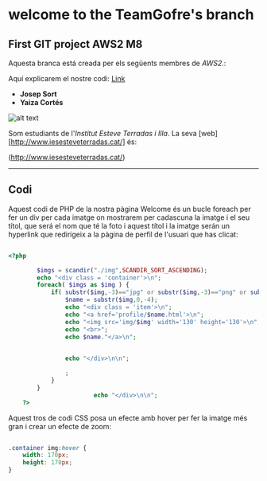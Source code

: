 # welcome to the TeamGofre's branch

## First GIT project AWS2 M8

Aquesta branca está creada per els següents membres de *AWS2*.: 

Aquí explicarem el nostre codi: [Link](codi)

* **Josep Sort**
* **Yaiza Cortés**


![alt text][logo]

[logo]: https://pbs.twimg.com/profile_images/478903857653620737/aNqCiRN7_400x400.jpeg "Logo del Esteve Terrades"



Som estudiants de l'*Institut Esteve Terradas i Illa*. 
La seva [web][http://www.iesesteveterradas.cat/] és:

(http://www.iesesteveterradas.cat/)

*** 

## Codi

Aquest codi de PHP de la nostra pàgina Welcome és un bucle foreach per fer un div per cada imatge on mostrarem per cadascuna la imatge i el seu títol, que será el nom que té la foto i aquest títol i la imatge serán un hyperlink que redirigeix a la pàgina de perfil de l'usuari que has clicat:

```php 

<?php 

		$imgs = scandir("./img",SCANDIR_SORT_ASCENDING);
		echo "<div class = 'container'>\n";
		foreach( $imgs as $img ) {	
			if( substr($img,-3)=="jpg" or substr($img,-3)=="png" or substr($img,-4)=="jpeg") {
				$name = substr($img,0,-4);
				echo "<div class = 'item'>\n";
				echo "<a href='profile/$name.html'>\n";
				echo "<img src='img/$img' width='130' height='130'>\n";
				echo "<br>";
				echo $name."</a>\n";
				

				echo "</div>\n\n";

				;
			}
		}
						echo "</div>\n\n";
	?>


```

Aquest tros de codi CSS posa un efecte amb hover per fer la imatge més gran i crear un efecte de zoom:

```css

.container img:hover {
	width: 170px;
	height: 170px;
}


```

